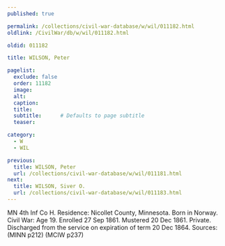 ```yaml
---
published: true

permalink: /collections/civil-war-database/w/wil/011182.html
oldlink: /CivilWar/db/w/wil/011182.html

oldid: 011182

title: WILSON, Peter

pagelist:
  exclude: false
  order: 11182
  image: 
  alt:
  caption:
  title:
  subtitle:      # Defaults to page subtitle
  teaser:

category: 
  - W 
  - WIL

previous:
  title: WILSON, Peter
  url: /collections/civil-war-database/w/wil/011181.html  
next:
  title: WILSON, Siver O.
  url: /collections/civil-war-database/w/wil/011183.html   
---
```

MN 4th Inf Co H. Residence: Nicollet County, Minnesota. Born in Norway. Civil War: Age 19. Enrolled 27 Sep 1861. Mustered 20 Dec 1861. Private. Discharged from the service on expiration of term 20 Dec 1864. Sources: (MINN p212) (MCIW p237)